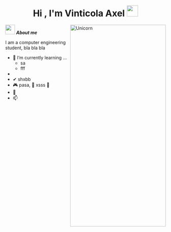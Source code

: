 <h1 align="center"><b>Hi , I'm Vinticola Axel </b><img src="https://media.giphy.com/media/hvRJCLFzcasrR4ia7z/giphy.gif" width="35"></h1>
<!--  -->
<img align="right" width=300px alt="Unicorn" src="https://i.pinimg.com/736x/46/d4/f4/46d4f47164dfd284d43304b9f24a8bb9.jpg" height="636" width="345" />

<img src="https://media.giphy.com/media/iY8CRBdQXODJSCERIr/giphy.gif" width="30px">&nbsp;***About me***

I am a computer engineering student, bla bla bla
- 🌱 I’m currently learning ...
  - sa
  - fff
- 
- ✔ shxbb<br>
-  🎮 pasa, 🎵 xsss 📖 
- 👾 
- 📫 
